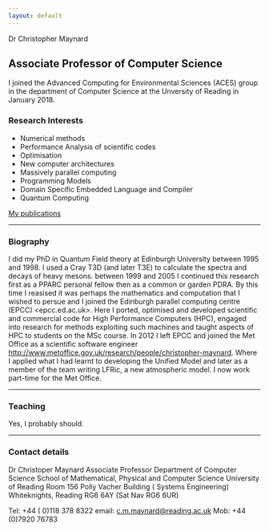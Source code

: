 ```yaml
---
layout: default
---
```

Dr Christopher Maynard

## Associate Professor of Computer Science 

I joined the Advanced Computing for Environmental Sciences (ACES) group in the department of Computer Science at the Unversity of Reading in January 2018.

### Research Interests
* Numerical methods
* Performance Analysis of scientific codes
* Optimisation
* New computer architectures
* Massively parallel computing
* Programming Models
* Domain Specific Embedded Language and Compiler
* Quantum Computing

[My publications](http://scholar.google.co.uk/citations?user=IkpjFloAAAAJ&hl=en
"My Google Scholar")

---


### Biography

I did my PhD in Quantum Field theory at Edinburgh University between
1995 and 1998. I used a Cray T3D (and later T3E) to calculate the
spectra and decays of heavy mesons.  between 1999 and 2005 I continued
this research first as a PPARC personal fellow then as a common or
garden PDRA. By this time I reasised it was perhaps the mathematics
and computation that I wished to persue and I joined the Edinburgh
parallel computing centre (EPCC) <epcc.ed.ac.uk>. Here I ported,
optimised and developed scientific and commercial code for High
Performance Computers (HPC), engaged into research for methods
exploiting such machines and taught aspects of HPC to students on the
MSc course.  In 2012 I left EPCC and joined the Met Office as a
scientific software engineer
http://www.metoffice.gov.uk/research/people/christopher-maynard. Where I applied what I had learnt to developing the Unified Model and later
as a member of the team writing LFRic, a new atmospheric model. I now
work part-time for the Met Office.

---

### Teaching

Yes, I probably should.

---

### Contact details
Dr Christoper Maynard
Associate Professor
Department of Computer Science
School of Mathematical, Physical and Computer Science
University of Reading
Room 156 Polly Vacher  Building  ( Systems Engineering)
Whiteknights, Reading
RG6 6AY (Sat Nav RG6 6UR)

Tel: +44  ( 0)118 378 8322    email: c.m.maynard@reading.ac.uk
Mob: +44 (0)7920 76783
